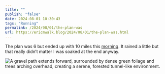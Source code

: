 ```yaml
---
title: ""
publish: "false"
date: 2024-08-01 10:30:43
tags: "Running"
permalink: /2024/08/01/the-plan-was
url: https://ericmwalk.blog/2024/08/01/the-plan-was.html
---
```


The plan was 6 but ended up with 10 miles this [morning](https://www.strava.com/activities/12035760820). It rained a little but that really didn’t matter I was soaked at the end anyway.

![A gravel path extends forward, surrounded by dense green foliage and trees arching overhead, creating a serene, forested tunnel-like environment.](https://ericmwalk.blog/uploads/2024/img-1168.jpeg)
